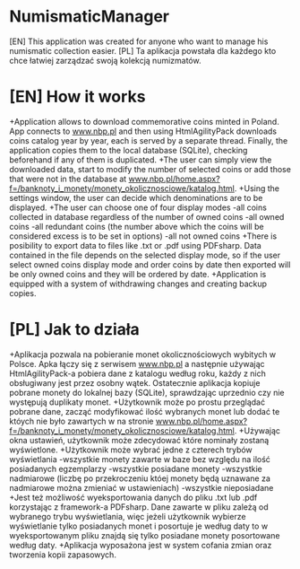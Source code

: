 # NumismaticManager

[EN] This application was created for anyone who want to manage his numismatic collection easier.
[PL] Ta aplikacja powstała dla każdego kto chce łatwiej zarządzać swoją kolekcją numizmatów.

# [EN] How it works

+Application allows to download commemorative coins minted in Poland. App connects to www.nbp.pl and then using HtmlAgilityPack downloads coins catalog year by year, each is served by a separate thread. Finally, the application copies them to the local database (SQLite), checking beforehand if any of them is duplicated.
+The user can simply view the downloaded data, start to modify the number of selected coins or add those that were not in the database at www.nbp.pl/home.aspx?f=/banknoty_i_monety/monety_okolicznosciowe/katalog.html.
+Using the settings window, the user can decide which denominations are to be displayed.
+The user can choose one of four display modes
  -all coins collected in database regardless of the number of owned coins
  -all owned coins
  -all redundant coins (the number above which the coins will be considered excess is to be set in options)
  -all not owned coins
+There is posibility to export data to files like .txt or .pdf using PDFsharp. Data contained in the file depends on the selected display mode, so if the user select owned coins display mode and order coins by date then exported will be only owned coins and they will be ordered by date.
+Application is equipped with a system of withdrawing changes and creating backup copies.

# [PL] Jak to działa

+Aplikacja pozwala na pobieranie monet okolicznościowych wybitych w Polsce. Apka łączy się z serwisem www.nbp.pl a następnie używając HtmlAgilityPack-a pobiera dane z katalogu według roku, każdy z nich obsługiwany jest przez osobny wątek. Ostatecznie aplikacja kopiuje pobrane monety do lokalnej bazy (SQLite), sprawdzając uprzednio czy nie występują duplikaty monet.
+Użytkownik może po prostu przeglądać pobrane dane, zacząć modyfikować ilość wybranych monet lub dodać te któych nie było zawartych w na stronie www.nbp.pl/home.aspx?f=/banknoty_i_monety/monety_okolicznosciowe/katalog.html.
+Używając okna ustawień, użytkownik może zdecydować które nominały zostaną wyświetlone.
+Użytkownik może wybrać jedne z czterech trybów wyświetlania
  -wszystkie monety zawarte w baze bez względu na ilość posiadanych egzemplarzy
  -wszystkie posiadane monety
  -wszystkie nadmiarowe (liczbę po przekroczeniu któej monety będą uznawane za nadmiarowe można zmieniać w ustawieniach)
  -wszystkie nieposiadane
+Jest też możliwość wyeksportowania danych do pliku .txt lub .pdf korzystając z framework-a PDFsharp. Dane zawarte w pliku zależą od wybranego trybu wyświetlania, więc jeżeli użytkownik wybierze wyświetlanie tylko posiadanych monet i posortuje je według daty to w wyeksportowanym pliku znajdą się tylko posiadane monety posortowane według daty.
+Aplikacja wyposażona jest w system cofania zmian oraz tworzenia kopii zapasowych.
